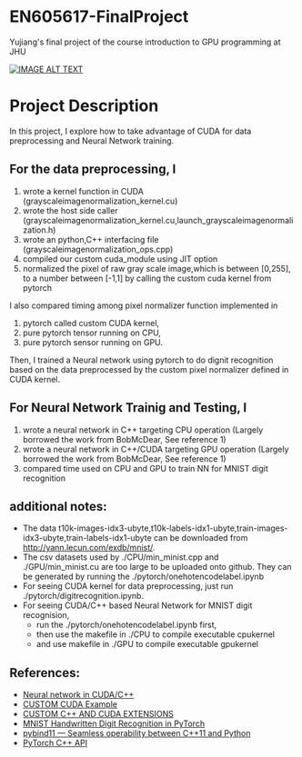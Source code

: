 # EN605617-FinalProject
Yujiang's final project of the course introduction to GPU programming at JHU

[![IMAGE ALT TEXT](http://img.youtube.com/vi/gYgdFWtw-68/0.jpg)](http://www.youtube.com/watch?v=gYgdFWtw-68 "Application of GPU in Data Preprocessing and Neural Network Training")

# Project Description
In this project, I explore how to take advantage of CUDA for data preprocessing and Neural Network training.
## For the data preprocessing, I
1. wrote a kernel function in CUDA (grayscaleimagenormalization_kernel.cu)
2. wrote the host side caller (grayscaleimagenormalization_kernel.cu,launch_grayscaleimagenormalization.h)
3. wrote an python,C++ interfacing file (grayscaleimagenormalization_ops.cpp)
4. compiled our custom cuda_module using JIT option
5. normalized the pixel of raw gray scale image,which is between [0,255], to a number between [-1,1] by calling the custom cuda kernel from pytorch

I also compared timing among pixel normalizer function implemented in 
1. pytorch called custom CUDA kernel, 
2. pure pytorch tensor running on CPU, 
3. pure pytorch sensor running on GPU.

Then, I trained a Neural network using pytorch to do dignit recognition based on the data preprocessed by the custom pixel normalizer defined in CUDA kernel.

## For Neural Network Trainig and Testing, I
1. wrote a neural network in C++ targeting CPU operation (Largely borrowed the work from BobMcDear, See reference 1)
2. wrote a neural network in C++/CUDA targeting GPU operation (Largely borrowed the work from BobMcDear, See reference 1)
3. compared time used on CPU and GPU to train NN for MNIST digit recognition


## additional notes:
* The data t10k-images-idx3-ubyte,t10k-labels-idx1-ubyte,train-images-idx3-ubyte,train-labels-idx1-ubyte can be downloaded from http://yann.lecun.com/exdb/mnist/.
* The csv datasets used by ./CPU/min_minist.cpp and ./GPU/min_minist.cu are too large to be uploaded onto github. They can be generated by running the ./pytorch/onehotencodelabel.ipynb
* For seeing CUDA kernel for data preprocessing, just run ./pytorch/digitrecognition.ipynb.
* For seeing CUDA/C++ based Neural Network for MNIST digit recognision, 
  * run the  ./pytorch/onehotencodelabel.ipynb first, 
  * then use the makefile in ./CPU to compile executable cpukernel 
  * and use makefile in ./GPU to compile executable gpukernel 


## References:
* [Neural network in CUDA/C++](https://github.com/BobMcDear/Neural-Network-CUDA)
* [CUSTOM CUDA Example](https://github.com/godweiyang/NN-CUDA-Example) 
* [CUSTOM C++ AND CUDA EXTENSIONS](https://pytorch.org/tutorials/advanced/cpp_extension.html)
* [MNIST Handwritten Digit Recognition in PyTorch](https://nextjournal.com/gkoehler/pytorch-mnist)
* [pybind11 — Seamless operability between C++11 and Python](https://pybind11.readthedocs.io/en/stable/)
* [PyTorch C++ API](https://pytorch.org/cppdocs/api/library_root.html)

